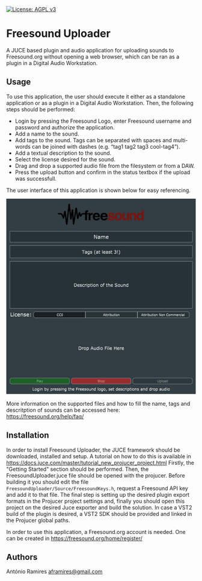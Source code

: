 [![License: AGPL v3](https://img.shields.io/badge/License-AGPL%20v3-ff69b4.svg)](http://www.gnu.org/licenses/agpl-3.0)

# Freesound Uploader
A JUCE based plugin and audio application for uploading sounds to Freesound.org without opening a web browser, which can be ran as a plugin in a Digital Audio Workstation.

Usage
-------

To use this application, the user should execute it either as a standalone application or as a plugin in a Digital Audio Workstation. Then, the following steps should be performed:

* Login by pressing the Freesound Logo, enter Freesound username and password and authorize the application.
* Add a name to the sound.
* Add tags to the sound. Tags can be separated with spaces and multi-words can be joined with dashes (e.g. “tag1 tag2 tag3 cool-tag4”).
* Add a textual description to the sound.
* Select the license desired for the sound.
* Drag and drop a supported audio file from the filesystem or from a DAW.
* Press the upload button and confirm in the status textbox if the upload was successfull.

The user interface of this application is shown below for easy referencing.

![Freesound Uploader UI](freesoundUploaderUI.JPG "User interface of the Freesound Uploader")

More information on the supported files and how to fill the name, tags and descritption of sounds can be 
accessed here: https://freesound.org/help/faq/

Installation
-------

In order to install Freesound Uploader, the JUCE framework should be downloaded, installed and setup. A tutorial on how to do this is available in https://docs.juce.com/master/tutorial_new_projucer_project.html
Firstly, the "Getting Started" section should be performed. Then, the FreesoundUploader.juce file should be opened with the projucer.
Before building it you should edit the file `FreesoundUploader/Source/FreesoundKeys.h`, request a Freesound API key and add it to that file.
The final step is setting up the desired plugin export formats in the Projucer project settings and, finally you should open this project on the desired Juce exporter and build the solution.
In case a VST2 build of the plugin is desired, a VST2 SDK should be provided and linked in the Projucer global paths.

In order to use this application, a Freesound.org account is needed. One can be created in https://freesound.org/home/register/

Authors
-------
António Ramires
aframires@gmail.com
